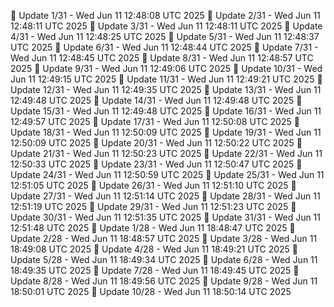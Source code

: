 📌 Update 1/31 - Wed Jun 11 12:48:08 UTC 2025
📌 Update 2/31 - Wed Jun 11 12:48:11 UTC 2025
📌 Update 3/31 - Wed Jun 11 12:48:11 UTC 2025
📌 Update 4/31 - Wed Jun 11 12:48:25 UTC 2025
📌 Update 5/31 - Wed Jun 11 12:48:37 UTC 2025
📌 Update 6/31 - Wed Jun 11 12:48:44 UTC 2025
📌 Update 7/31 - Wed Jun 11 12:48:45 UTC 2025
📌 Update 8/31 - Wed Jun 11 12:48:57 UTC 2025
📌 Update 9/31 - Wed Jun 11 12:49:06 UTC 2025
📌 Update 10/31 - Wed Jun 11 12:49:15 UTC 2025
📌 Update 11/31 - Wed Jun 11 12:49:21 UTC 2025
📌 Update 12/31 - Wed Jun 11 12:49:35 UTC 2025
📌 Update 13/31 - Wed Jun 11 12:49:48 UTC 2025
📌 Update 14/31 - Wed Jun 11 12:49:48 UTC 2025
📌 Update 15/31 - Wed Jun 11 12:49:48 UTC 2025
📌 Update 16/31 - Wed Jun 11 12:49:57 UTC 2025
📌 Update 17/31 - Wed Jun 11 12:50:08 UTC 2025
📌 Update 18/31 - Wed Jun 11 12:50:09 UTC 2025
📌 Update 19/31 - Wed Jun 11 12:50:09 UTC 2025
📌 Update 20/31 - Wed Jun 11 12:50:22 UTC 2025
📌 Update 21/31 - Wed Jun 11 12:50:23 UTC 2025
📌 Update 22/31 - Wed Jun 11 12:50:33 UTC 2025
📌 Update 23/31 - Wed Jun 11 12:50:47 UTC 2025
📌 Update 24/31 - Wed Jun 11 12:50:59 UTC 2025
📌 Update 25/31 - Wed Jun 11 12:51:05 UTC 2025
📌 Update 26/31 - Wed Jun 11 12:51:10 UTC 2025
📌 Update 27/31 - Wed Jun 11 12:51:14 UTC 2025
📌 Update 28/31 - Wed Jun 11 12:51:19 UTC 2025
📌 Update 29/31 - Wed Jun 11 12:51:23 UTC 2025
📌 Update 30/31 - Wed Jun 11 12:51:35 UTC 2025
📌 Update 31/31 - Wed Jun 11 12:51:48 UTC 2025
📌 Update 1/28 - Wed Jun 11 18:48:47 UTC 2025
📌 Update 2/28 - Wed Jun 11 18:48:57 UTC 2025
📌 Update 3/28 - Wed Jun 11 18:49:08 UTC 2025
📌 Update 4/28 - Wed Jun 11 18:49:21 UTC 2025
📌 Update 5/28 - Wed Jun 11 18:49:34 UTC 2025
📌 Update 6/28 - Wed Jun 11 18:49:35 UTC 2025
📌 Update 7/28 - Wed Jun 11 18:49:45 UTC 2025
📌 Update 8/28 - Wed Jun 11 18:49:56 UTC 2025
📌 Update 9/28 - Wed Jun 11 18:50:01 UTC 2025
📌 Update 10/28 - Wed Jun 11 18:50:14 UTC 2025

